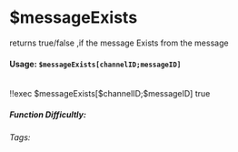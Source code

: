 # $messageExists
returns true/false ,if the message Exists from the message

#### Usage: `$messageExists[channelID;messageID]`

<br/>
<discord-messages>
	<discord-message :bot="false" role-color="#ffcc9a" author="Member">
		!!exec $messageExists[$channelID;$messageID]
	</discord-message>
	<discord-message :bot="true" role-color="#0099ff" author="Custom Command" avatar="https://media.discordapp.net/avatars/725721249652670555/781224f90c3b841ba5b40678e032f74a.webp">
		true
	</discord-message>
</discord-messages>

##### Function Difficultly: <Badge  type="tip" text="Easy" vertical="middle" /> 
###### Tags: <Badge  type="tip" text="Exists" vertical="middle" /> <Badge  type="tip" text="message" vertical="middle" />